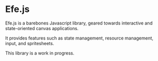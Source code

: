 # Efe.js

Efe.js is a barebones Javascript library, geared towards interactive and state-oriented canvas applications. 

It provides features such as state management, resource management, input, and spritesheets. 

This library is a work in progress.
